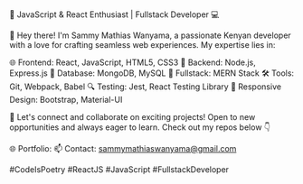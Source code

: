 🚀 JavaScript & React Enthusiast | Fullstack Developer 💻

👋 Hey there! I'm Sammy Mathias Wanyama, a passionate Kenyan developer with a love for crafting seamless web experiences. My expertise lies in:

🌐 Frontend: React, JavaScript, HTML5, CSS3
🔧 Backend: Node.js, Express.js
💾 Database: MongoDB, MySQL
🚀 Fullstack: MERN Stack
🛠 Tools: Git, Webpack, Babel
🔍 Testing: Jest, React Testing Library
📱 Responsive Design: Bootstrap, Material-UI

🔗 Let's connect and collaborate on exciting projects! Open to new opportunities and always eager to learn. Check out my repos below 👇

🌐 Portfolio: 
📫 Contact: sammymathiaswanyama@gmail.com

#CodeIsPoetry #ReactJS #JavaScript #FullstackDeveloper
